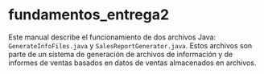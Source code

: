# fundamentos_entrega2
Este manual describe el funcionamiento de dos archivos Java: `GenerateInfoFiles.java` y `SalesReportGenerator.java`. Estos archivos son parte de un sistema de generación de archivos de información y de informes de ventas basados en datos de ventas almacenados en archivos. 
